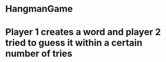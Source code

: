 # HangmanGame

# Player 1 creates a word and player 2 tried to guess it within a certain number of tries
